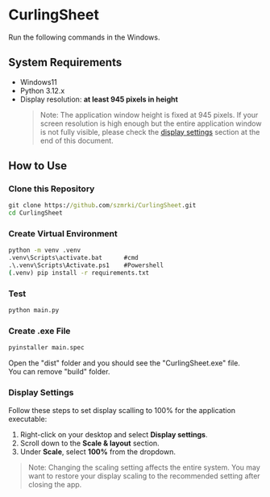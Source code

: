 # CurlingSheet
Run the following commands in the Windows.

## System Requirements
- Windows11
- Python 3.12.x
- Display resolution: **at least 945 pixels in height**
    > Note: The application window height is fixed at 945 pixels.
    > If your screen resolution is high enough but the entire application window is not fully visible, 
    please check the [display settings](#display-settings) section at the end of this document. 

## How to Use
### Clone this Repository
~~~cmd
git clone https://github.com/szmrki/CurlingSheet.git
cd CurlingSheet
~~~

### Create Virtual Environment
~~~cmd
python -m venv .venv
.venv\Scripts\activate.bat      #cmd
.\.venv\Scripts\Activate.ps1    #Powershell
(.venv) pip install -r requirements.txt
~~~

### Test
~~~cmd
python main.py
~~~

### Create .exe File
~~~cmd
pyinstaller main.spec
~~~

Open the "dist" folder and you should see the "CurlingSheet.exe" file.  
You can remove "build" folder.

### Display Settings
Follow these steps to set display scalling to 100% for the application executable:

1. Right-click on your desktop and select **Display settings**.
1. Scroll down to the **Scale & layout** section.
1. Under **Scale**, select **100%** from the dropdown.
>Note: Changing the scaling setting affects the entire system. 
You may want to restore your display scaling to the recommended setting after closing the app.